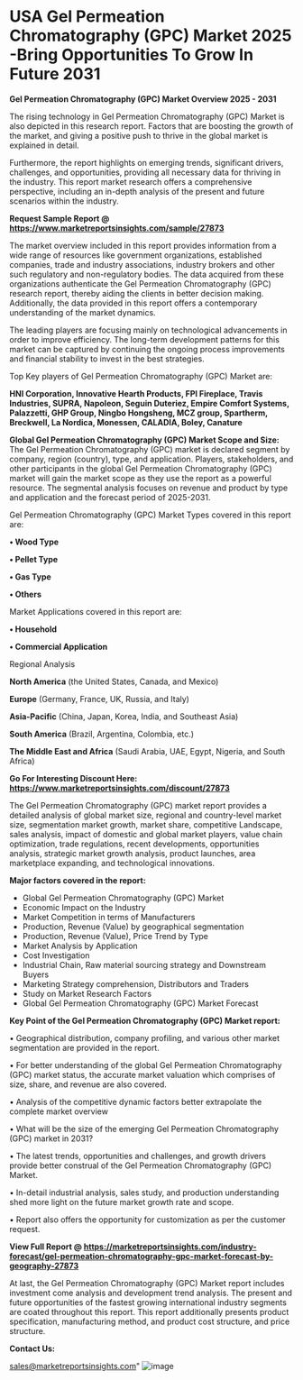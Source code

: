 # USA Gel Permeation Chromatography (GPC) Market 2025 -Bring Opportunities To Grow In Future 2031

<Strong> Gel Permeation Chromatography (GPC) Market Overview 2025 - 2031</strong>

The rising technology in Gel Permeation Chromatography (GPC) Market is also depicted in this research report. Factors that are boosting the growth of the market, and giving a positive push to thrive in the global market is explained in detail.

Furthermore, the report highlights on emerging trends, significant drivers, challenges, and opportunities, providing all necessary data for thriving in the industry. This report market research offers a comprehensive perspective, including an in-depth analysis of the present and future scenarios within the industry.

<strong>Request Sample Report @ <a href=https://www.marketreportsinsights.com/sample/27873>https://www.marketreportsinsights.com/sample/27873</a></strong>

The market overview included in this report provides information from a wide range of resources like government organizations, established companies, trade and industry associations, industry brokers and other such regulatory and non-regulatory bodies. The data acquired from these organizations authenticate the Gel Permeation Chromatography (GPC) research report, thereby aiding the clients in better decision making. Additionally, the data provided in this report offers a contemporary understanding of the market dynamics.

The leading players are focusing mainly on technological advancements in order to improve efficiency. The long-term development patterns for this market can be captured by continuing the ongoing process improvements and financial stability to invest in the best strategies.

Top Key players of Gel Permeation Chromatography (GPC) Market are:

<strong>HNI Corporation, Innovative Hearth Products, FPI Fireplace, Travis Industries, SUPRA, Napoleon, Seguin Duteriez, Empire Comfort Systems, Palazzetti, GHP Group, Ningbo Hongsheng, MCZ group, Spartherm, Breckwell, La Nordica, Monessen, CALADIA, Boley, Canature</strong>

<strong><b>Global Gel Permeation Chromatography (GPC) Market Scope and Size:</b></strong>
The Gel Permeation Chromatography (GPC) market is declared segment by company, region (country), type, and application. Players, stakeholders, and other participants in the global Gel Permeation Chromatography (GPC) market will gain the market scope as they use the report as a powerful resource. The segmental analysis focuses on revenue and product by type and application and the forecast period of 2025-2031.

Gel Permeation Chromatography (GPC) Market Types covered in this report are:

<strong>• Wood Type

• Pellet Type

• Gas Type

• Others</strong>

Market Applications covered in this report are:

<strong>• Household

• Commercial Application</strong> 

Regional Analysis

<strong>North America</strong> (the United States, Canada, and Mexico)

<strong>Europe</strong> (Germany, France, UK, Russia, and Italy)

<strong>Asia-Pacific</strong> (China, Japan, Korea, India, and Southeast Asia)

<strong>South America</strong> (Brazil, Argentina, Colombia, etc.)

<strong>The Middle East and Africa</strong> (Saudi Arabia, UAE, Egypt, Nigeria, and South Africa)

<strong>Go For Interesting Discount Here: <a href=https://www.marketreportsinsights.com/discount/27873>https://www.marketreportsinsights.com/discount/27873</a></strong>

The Gel Permeation Chromatography (GPC) market report provides a detailed analysis of global market size, regional and country-level market size, segmentation market growth, market share, competitive Landscape, sales analysis, impact of domestic and global market players, value chain optimization, trade regulations, recent developments, opportunities analysis, strategic market growth analysis, product launches, area marketplace expanding, and technological innovations.

<strong><b>Major factors covered in the report:</b></strong>
<ul>
  <li>Global Gel Permeation Chromatography (GPC) Market </li>
  <li>Economic Impact on the Industry</li>
  <li>Market Competition in terms of Manufacturers</li>
  <li>Production, Revenue (Value) by geographical segmentation</li>
  <li>Production, Revenue (Value), Price Trend by Type</li>
  <li>Market Analysis by Application</li>
  <li>Cost Investigation</li>
  <li>Industrial Chain, Raw material sourcing strategy and Downstream Buyers</li>
  <li>Marketing Strategy comprehension, Distributors and Traders</li>
  <li>Study on Market Research Factors</li>
  <li>Global Gel Permeation Chromatography (GPC) Market Forecast</li>
</ul>

<strong><b>Key Point of the Gel Permeation Chromatography (GPC) Market report:</b></strong>

• Geographical distribution, company profiling, and various other market segmentation are provided in the report.

• For better understanding of the global Gel Permeation Chromatography (GPC) market status, the accurate market valuation which comprises of size, share, and revenue are also covered.

• Analysis of the competitive dynamic factors better extrapolate the complete market overview

• What will be the size of the emerging Gel Permeation Chromatography (GPC) market in 2031?

• The latest trends, opportunities and challenges, and growth drivers provide better construal of the Gel Permeation Chromatography (GPC) Market.

• In-detail industrial analysis, sales study, and production understanding shed more light on the future market growth rate and scope.

• Report also offers the opportunity for customization as per the customer request.

<strong><b>View Full Report @ <a href=https://marketreportsinsights.com/industry-forecast/gel-permeation-chromatography-gpc-market-forecast-by-geography-27873>https://marketreportsinsights.com/industry-forecast/gel-permeation-chromatography-gpc-market-forecast-by-geography-27873</a></b></strong>


At last, the Gel Permeation Chromatography (GPC) Market report includes investment come analysis and development trend analysis. The present and future opportunities of the fastest growing international industry segments are coated throughout this report. This report additionally presents product specification, manufacturing method, and product cost structure, and price structure.

<strong>Contact Us:</strong>

sales@marketreportsinsights.com"
![image](https://github.com/user-attachments/assets/bf84d499-3f33-4864-ad3e-1299b4e8a80d)
